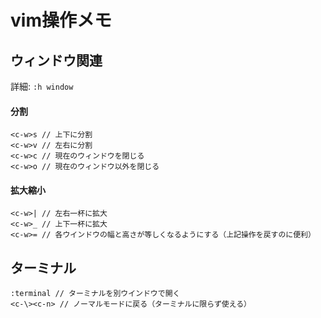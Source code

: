 # vim操作メモ

## ウィンドウ関連
詳細: `:h window`

#### 分割
```
<c-w>s // 上下に分割
<c-w>v // 左右に分割
<c-w>c // 現在のウィンドウを閉じる
<c-w>o // 現在のウィンドウ以外を閉じる
```

#### 

#### 拡大縮小
```
<c-w>| // 左右一杯に拡大
<c-w>_ // 上下一杯に拡大
<c-w>= // 各ウインドウの幅と高さが等しくなるようにする（上記操作を戻すのに便利）
```

## ターミナル
```
:terminal // ターミナルを別ウインドウで開く
<c-\><c-n> // ノーマルモードに戻る（ターミナルに限らず使える）
```
